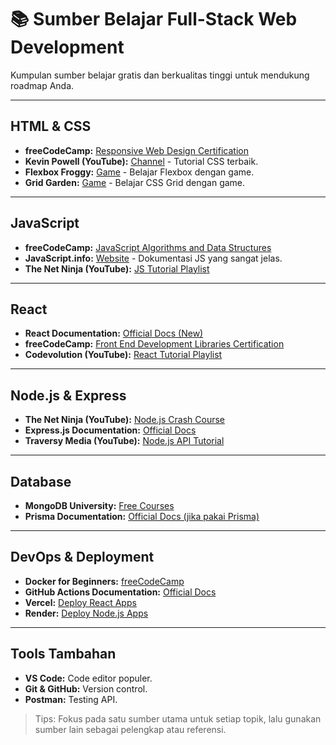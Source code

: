 # 📚 Sumber Belajar Full-Stack Web Development

Kumpulan sumber belajar gratis dan berkualitas tinggi untuk mendukung roadmap Anda.

---

## **HTML & CSS**
*   **freeCodeCamp:** [Responsive Web Design Certification](https://www.freecodecamp.org/learn/2022/responsive-web-design/)
*   **Kevin Powell (YouTube):** [Channel](https://www.youtube.com/kepowob) - Tutorial CSS terbaik.
*   **Flexbox Froggy:** [Game](https://flexboxfroggy.com/) - Belajar Flexbox dengan game.
*   **Grid Garden:** [Game](https://gridgarden.com/) - Belajar CSS Grid dengan game.

---

## **JavaScript**
*   **freeCodeCamp:** [JavaScript Algorithms and Data Structures](https://www.freecodecamp.org/learn/javascript-algorithms-and-data-structures/)
*   **JavaScript.info:** [Website](https://javascript.info/) - Dokumentasi JS yang sangat jelas.
*   **The Net Ninja (YouTube):** [JS Tutorial Playlist](https://www.youtube.com/playlist?list=PL4cUxeGkcC9haFPT7J25Q9GRB_ZkFrQAc)

---

## **React**
*   **React Documentation:** [Official Docs (New)](https://react.dev/)
*   **freeCodeCamp:** [Front End Development Libraries Certification](https://www.freecodecamp.org/learn/front-end-development-libraries/)
*   **Codevolution (YouTube):** [React Tutorial Playlist](https://www.youtube.com/playlist?list=PLC3y8-rFHvwgg3vaYJgHGnModB54rxOk3)

---

## **Node.js & Express**
*   **The Net Ninja (YouTube):** [Node.js Crash Course](https://www.youtube.com/playlist?list=PL4cUxeGkcC9jsz4LDYc6kv3ymONOKxwBU)
*   **Express.js Documentation:** [Official Docs](https://expressjs.com/)
*   **Traversy Media (YouTube):** [Node.js API Tutorial](https://www.youtube.com/watch?v=fgTGADljAeg)

---

## **Database**
*   **MongoDB University:** [Free Courses](https://learn.mongodb.com/)
*   **Prisma Documentation:** [Official Docs (jika pakai Prisma)](https://www.prisma.io/docs/)

---

## **DevOps & Deployment**
*   **Docker for Beginners:** [freeCodeCamp](https://www.freecodecamp.org/news/docker-simplified-96639a35ff36/)
*   **GitHub Actions Documentation:** [Official Docs](https://docs.github.com/en/actions)
*   **Vercel:** [Deploy React Apps](https://vercel.com/)
*   **Render:** [Deploy Node.js Apps](https://render.com/)

---

## **Tools Tambahan**
*   **VS Code:** Code editor populer.
*   **Git & GitHub:** Version control.
*   **Postman:** Testing API.

> Tips: Fokus pada satu sumber utama untuk setiap topik, lalu gunakan sumber lain sebagai pelengkap atau referensi.
